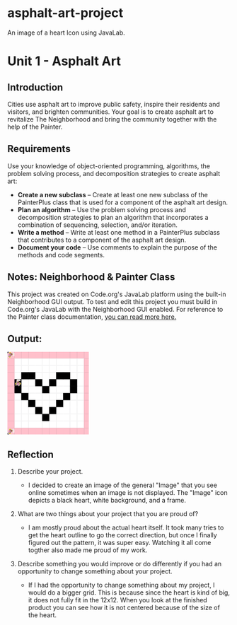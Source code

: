 # asphalt-art-project
An image of a heart Icon using JavaLab.
# Unit 1 - Asphalt Art

## Introduction

Cities use asphalt art to improve public safety, inspire their residents and visitors, and brighten communities. Your goal is to create asphalt art to revitalize The Neighborhood and bring the community together with the help of the Painter.

## Requirements

Use your knowledge of object-oriented programming, algorithms, the problem solving process, and decomposition strategies to create asphalt art:
- **Create a new subclass** – Create at least one new subclass of the PainterPlus class that is used for a component of the asphalt art design.
- **Plan an algorithm** – Use the problem solving process and decomposition strategies to plan an algorithm that incorporates a combination of sequencing, selection, and/or iteration.
- **Write a method** – Write at least one method in a PainterPlus subclass that contributes to a component of the asphalt art design.
- **Document your code** – Use comments to explain the purpose of the methods and code segments.

## Notes: Neighborhood & Painter Class

This project was created on Code.org's JavaLab platform using the built-in Neighborhood GUI output. To test and edit this project you must build in Code.org's JavaLab with the Neighborhood GUI enabled. For reference to the Painter class documentation, [you can read more here.](https://studio.code.org/docs/ide/javalab/classes/Painter)

## Output:

![The output of my asphalt art project](mural.png)
## Reflection

1. Describe your project.

   - I decided to create an image of the general "Image" that you see online sometimes when an image is not displayed. The "Image" icon depicts a black heart, white background, and a frame.

2. What are two things about your project that you are proud of?

   - I am mostly proud about the actual heart itself. It took many tries to get the heart outline to go the correct direction, but once I finally figured out the pattern, it was super easy. Watching it all come togther also made me proud of my work.

3. Describe something you would improve or do differently if you had an opportunity to change something about your project.

   - If I had the opportunity to change something about my project, I would do a bigger grid. This is because since the heart is kind of big, it does not fully fit in the 12x12. When you look at the finished product you can see how it is not centered because of the size of the heart.